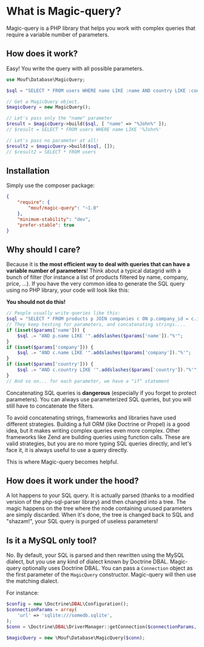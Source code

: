 What is Magic-query?
====================

Magic-query is a PHP library that helps you work with complex queries that require
a variable number of parameters.

How does it work?
-----------------

Easy! You write the query with all possible parameters.

```php
use Mouf\Database\MagicQuery;

$sql = "SELECT * FROM users WHERE name LIKE :name AND country LIKE :country";

// Get a MagicQuery object.
$magicQuery = new MagicQuery();

// Let's pass only the "name" parameter
$result = $magicQuery->build($sql, [ "name" => "%John%" ]);
// $result = SELECT * FROM users WHERE name LIKE '%John%'

// Let's pass no parameter at all!
$result2 = $magicQuery->build($sql, []);
// $result2 = SELECT * FROM users
```

Installation
------------

Simply use the composer package:

```json
{
	"require": {
		"mouf/magic-query": "~1.0"
	},
	"minimum-stability": "dev",
	"prefer-stable": true
}
```

Why should I care?
------------------

Because it is **the most efficient way to deal with queries that can have a variable number of parameters**!
Think about a typical datagrid with a bunch of filter (for instance a list of products filtered by name, company, price, ...).
If you have the very common idea to generate the SQL query using no PHP library, your code will look like this:

<div class="alert"><strong>You should not do this!</strong></div>

```php
// People usually write queries like this:
$sql = "SELECT * FROM products p JOIN companies c ON p.company_id = c.id WHERE 1=1 ";
// They keep testing for parameters, and concatenating strings....
if (isset($params['name'])) {
	$sql .= "AND p.name LIKE '".addslashes($params['name'])."%'";
}
if (isset($params['company'])) {
	$sql .= "AND c.name LIKE '".addslashes($params['company'])."%'";
}
if (isset($params['country'])) {
	$sql .= "AND c.country LIKE '".addslashes($params['country'])."%'";
}
// And so on... for each parameter, we have a "if" statement
```

Concatenating SQL queries is **dangerous** (especially if you forget to protect parameters).
You can always use parameterized SQL queries, but you will still have to concatenate the filters.

To avoid concatenating strings, frameworks and libraries have used different strategies. Building a full ORM (like
Doctrine or Propel) is a good idea, but it makes writing complex queries even more complex. Other frameworks like
Zend are building queries using function calls. These are valid strategies, but you are no more typing SQL queries
directly, and let's face it, it is always useful to use a query directly.

This is where Magic-query becomes helpful.


How does it work under the hood?
--------------------------------

A lot happens to your SQL query. It is actually parsed (thanks to a modified
version of the php-sql-parser library) and then changed into a tree.
The magic happens on the tree where the node containing unused parameters
are simply discarded. When it's done, the tree is changed back to SQL and
"shazam!", your SQL query is purged of useless parameters!

Is it a MySQL only tool?
------------------------

No. By default, your SQL is parsed and then rewritten using the MySQL dialect, but you use any kind of dialect 
known by Doctrine DBAL. Magic-query optionally uses Doctrine DBAL. You can pass a `Connection` object
as the first parameter of the `MagicQuery` constructor. Magic-query will then use the matching dialect. 

For instance:

```php
$config = new \Doctrine\DBAL\Configuration();
$connectionParams = array(
    'url' => 'sqlite:///somedb.sqlite',
);
$conn = \Doctrine\DBAL\DriverManager::getConnection($connectionParams, $config);

$magicQuery = new \Mouf\Database\MagicQuery($conn);
```

